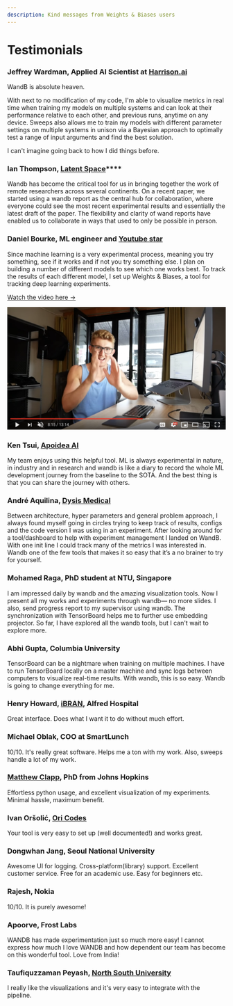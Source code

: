 ```yaml
---
description: Kind messages from Weights & Biases users
---
```


# Testimonials

### Jeffrey Wardman, Applied AI Scientist at [Harrison.ai](https://www.harrison.ai/)

WandB is absolute heaven.

With next to no modification of my code, I'm able to visualize metrics in real time when training my models on multiple systems and can look at their performance relative to each other, and previous runs, anytime on any device. Sweeps also allows me to train my models with different parameter settings on multiple systems in unison via a Bayesian approach to optimally test a range of input arguments and find the best solution.

I can't imagine going back to how I did things before.

### **Ian Thompson,** [**Latent Space**](https://www.latentspace.co/)\*\*\*\*

Wandb has become the critical tool for us in bringing together the work of remote researchers across several continents. On a recent paper, we started using a wandb report as the central hub for collaboration, where everyone could see the most recent experimental results and essentially the latest draft of the paper. The flexibility and clarity of wand reports have enabled us to collaborate in ways that used to only be possible in person.

### Daniel Bourke, ML engineer and [Youtube star](https://youtu.be/83s-OEFMgVY)

Since machine learning is a very experimental process, meaning you try something, see if it works and if not you try something else. I plan on building a number of different models to see which one works best. To track the results of each different model, I set up Weights & Biases, a tool for tracking deep learning experiments.

[Watch the video here →](https://www.youtube.com/watch?v=83s-OEFMgVY)

![Every model I build has to answer 1 simple question \| Airbnb Machine Learning Project Part 5](../.gitbook/assets/fan-video.png)

### Ken Tsui, [Apoidea AI](https://apoidea.ai/)

My team enjoys using this helpful tool. ML is always experimental in nature, in industry and in research and wandb is like a diary to record the whole ML development journey from the baseline to the SOTA. And the best thing is that you can share the journey with others.

### André Aquilina, [Dysis Medical](https://dysismedical.com/)

Between architecture, hyper parameters and general problem approach, I always found myself going in circles trying to keep track of results, configs and the code version I was using in an experiment. After looking around for a tool/dashboard to help with experiment management I landed on WandB. With one init line I could track many of the metrics I was interested in. Wandb one of the few tools that makes it so easy that it’s a no brainer to try for yourself.

### Mohamed Raga, PhD student at NTU, Singapore 

I am impressed daily by wandb and the amazing visualization tools. Now I present all my works and experiments through wandb— no more slides. I also, send progress report to my supervisor using wandb. The synchronization with TensorBoard helps me to further use embedding projector. So far, I have explored all the wandb tools, but I can't wait to explore more.

### Abhi Gupta, Columbia University

TensorBoard can be a nightmare when training on multiple machines. I have to run TensorBoard locally on a master machine and sync logs between computers to visualize real-time results. With wandb, this is so easy. Wandb is going to change everything for me.

### Henry Howard, [iBRAN](https://www.monash.edu/medicine/ccs/neuroscience/research/law-group), Alfred Hospital

Great interface. Does what I want it to do without much effort.

### Michael Oblak, COO at SmartLunch

10/10. It's really great software. Helps me a ton with my work. Also, sweeps handle a lot of my work.

### [Matthew Clapp](https://itsayellow.com/), PhD from Johns Hopkins

Effortless python usage, and excellent visualization of my experiments. Minimal hassle, maximum benefit.

### Ivan Oršolić, [Ori Codes](https://ori.codes/)

Your tool is very easy to set up \(well documented!\) and works great.

### Dongwhan Jang, Seoul National University

Awesome UI for logging. Cross-platform\(library\) support. Excellent customer service. Free for an academic use. Easy for beginners etc.

### **Rajesh, Nokia**

10/10. It is purely awesome!

### Apoorve, Frost Labs

WANDB has made experimentation just so much more easy! I cannot express how much I love WANDB and how dependent our team has become on this wonderful tool. Love from India!  


### Taufiquzzaman Peyash, [North South University](http://www.northsouth.edu/)

I really like the visualizations and it's very easy to integrate with the pipeline.





